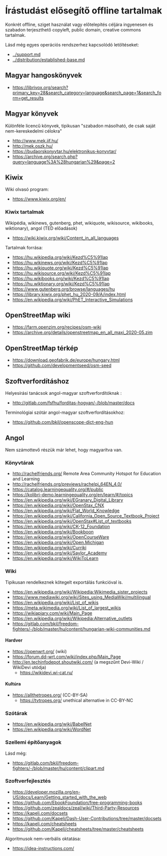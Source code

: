 # Írástudást elősegítő offline tartalmak

Konkrét offline, sziget használat vagy előtelepítés céljára ingyenesen és szabadon terjeszthető copyleft, public domain, creative commons tartalmak.

Lásd még egyes operációs rendszerhez kapcsolódó letöltéseket:

* [../support.md](../support.md)
* [../distribution/established-base.md](../distribution/established-base.md)

## Magyar hangoskönyvek

* https://librivox.org/search?primary_key=28&search_category=language&search_page=1&search_form=get_results

## Magyar könyvek

Különféle licencű könyvek, tipikusan "szabadon másolható, de csak saját nem-kereskedelmi célokra"

* http://www.mek.iif.hu/
* http://mek.oszk.hu/
* https://budaorskonyvtar.hu/elektronikus-konyvtar/
* https://archive.org/search.php?query=language%3A%28hungarian%29&page=2

## Kiwix

Wiki olvasó program:

* https://www.kiwix.org/en/

### Kiwix tartalmak

Wikipédia, wikinews, gutenberg, phet, wikiquote, wikisource, wikibooks, wiktionary), angol (TED előadások)

* https://wiki.kiwix.org/wiki/Content_in_all_languages

Tartalmak forrása:

* https://hu.wikipedia.org/wiki/Kezd%C5%91lap
* https://hu.wikinews.org/wiki/Kezd%C5%91lap
* https://hu.wikiquote.org/wiki/Kezd%C5%91lap
* https://hu.wikisource.org/wiki/Kezd%C5%91lap
* https://hu.wikibooks.org/wiki/Kezd%C5%91lap
* https://hu.wiktionary.org/wiki/Kezd%C5%91lap
* https://www.gutenberg.org/browse/languages/hu
* https://library.kiwix.org/phet_hu_2020-09/A/index.html
* https://en.wikipedia.org/wiki/PhET_Interactive_Simulations

## OpenStreetMap wiki

* https://farm.openzim.org/recipes/osm-wiki
* https://archive.org/details/openstreetmap_en_all_maxi_2020-05.zim

## OpenStreetMap térkép

* https://download.geofabrik.de/europe/hungary.html
* https://github.com/developmentseed/osm-seed

## Szoftverfordításhoz

Helyesírási tanácsok angol-magyar szoftverfordítóknak :

* http://gitlab.com/fsfhu/forditas-hogyan/-/blob/master/docs

Terminológiai szótár angol-magyar szoftverfordításokhoz:

* https://github.com/bkil/openscope-dict-eng-hun

## Angol

Nem számottevő részük már lehet, hogy magyarítva van.

### Könyvtárak

* http://rachelfriends.org/ Remote Area Community Hotspot for Education and Learning
* http://rachelfriends.org/previews/rachelpi_64EN_4.0/
* https://catalog.learningequality.org/#/public
* https://kolibri-demo.learningequality.org/en/learn/#/topics
* https://en.wikipedia.org/wiki/EGranary_Digital_Library
* https://en.wikipedia.org/wiki/OpenStax_CNX
* https://en.wikipedia.org/wiki/Flat_World_Knowledge
* https://en.wikipedia.org/wiki/California_Open_Source_Textbook_Project
* https://en.wikipedia.org/wiki/OpenStax#List_of_textbooks
* https://en.wikipedia.org/wiki/CK-12_Foundation
* https://en.wikipedia.org/wiki/Bookboon
* https://en.wikipedia.org/wiki/OpenCourseWare
* https://en.wikipedia.org/wiki/Open.Michigan
* https://en.wikipedia.org/wiki/Curriki
* https://en.wikipedia.org/wiki/Saylor_Academy
* https://en.wikipedia.org/wiki/WikiToLearn

### Wiki

Tipikusan rendelkeznek kötegelt exportálás funkcióval is.

* https://en.wikipedia.org/wiki/Wikipedia:Wikimedia_sister_projects
* https://www.mediawiki.org/wiki/Sites_using_MediaWiki/multilingual
* https://en.wikipedia.org/wiki/List_of_wikis
* https://meta.wikimedia.org/wiki/List_of_largest_wikis
* https://wikiapiary.com/wiki/Main_Page
* https://en.wikipedia.org/wiki/Wikipedia:Alternative_outlets
* https://gitlab.com/bkil/freedom-fighters/-/blob/master/hu/content/hungarian-wiki-communities.md

#### Hardver

* https://openwrt.org/ (wiki)
* https://forum.dd-wrt.com/wiki/index.php/Main_Page
* http://en.techinfodepot.shoutwiki.com/ (a megszűnt Devi-Wiki / WikiDevi utódja)
  * https://wikidevi.wi-cat.ru/

#### Kultúra

* https://allthetropes.org/ (CC-BY-SA)
  * https://tvtropes.org/ unethical alternative in CC-BY-NC

### Szótárak

* https://en.wikipedia.org/wiki/BabelNet
* https://en.wikipedia.org/wiki/WordNet

### Szellemi építőanyagok

Lásd még:

* https://gitlab.com/bkil/freedom-fighters/-/blob/master/hu/content/clipart.md

### Szoftverfejlesztés

* https://developer.mozilla.org/en-US/docs/Learn/Getting_started_with_the_web
* https://github.com/EbookFoundation/free-programming-books
* https://github.com/zealdocs/zeal/wiki/Third-Party-Resources
* https://kapeli.com/docsets
* https://github.com/Kapeli/Dash-User-Contributions/tree/master/docsets
* https://kapeli.com/cheatsheets
* https://github.com/Kapeli/cheatsheets/tree/master/cheatsheets

Algoritmusok nem-verbális oktatása:

* https://idea-instructions.com/
